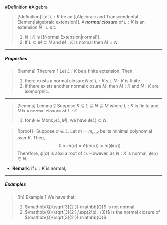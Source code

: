 #Definition #Algebra 

> [!definition]
> Let $L:K$ be an [[Algebraic and Transcendental Element|algebraic extension]]. A ***normal closure*** of $L:K$ is an extension $N:L$ s.t. 
> 1. $N:K$ is [[Normal Extension|normal]].
> 2. If $L\subseteq M\subseteq N$ and $M:K$ is normal then $M=N$.
---
##### Properties
> [!lemma] Theorem 1
> Let $L:K$ be a finite extension. Then, 
> 1. there exists a normal closure $N$ of $L:K$ s.t. $N:K$ is finite.
> 2. if there exists another normal closure $M$, then $M:K$ and $N:K$ are isomorphic.
---
> [!lemma] Lemma 2
> Suppose $K\subseteq L\subseteq N\subseteq M$ where $L:K$ is finite and $N$ is a normal closure of $L:K$.
> 1. for $\phi\in \text{Mono}_{K}(L,M)$, we have $\phi(L)\subseteq N$.

> [!proof]-
> Suppose $\alpha\in L$. Let $m:=m_{\alpha,K}$ be its minimal polynomial over $K$. Then, $$0=m(\alpha)=\phi(m(\alpha))=m(\phi(\alpha))$$Therefore, $\phi(\alpha)$ is also a root of $m$. However, as $N:K$ is normal, $\phi(\alpha)\in N$.
- **Remark**: if $L:K$ is normal, 
---
##### Examples
> [!h] Example 1
> We have that:
> 1. $\mathbb{Q}(\sqrt[3]{2  }):\mathbb{Q}$ is not normal.
> 2. $\mathbb{Q}(\sqrt[3]{2  },\exp(2\pi i /3))$ is the normal closure of $\mathbb{Q}(\sqrt[3]{2  }):\mathbb{Q}$.